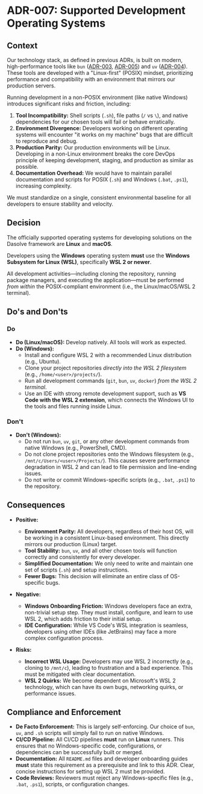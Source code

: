 # ADR-007: Supported Development Operating Systems

## Context

Our technology stack, as defined in previous ADRs, is built on modern, high-performance tools like `bun` ([ADR-003](./ADR-003.md), [ADR-005](./ADR-005.md)) and `uv` ([ADR-004](./ADR-004.md)). These tools are developed with a "Linux-first" (POSIX) mindset, prioritizing performance and compatibility with an environment that mirrors our production servers.

Running development in a non-POSIX environment (like native Windows) introduces significant risks and friction, including:

1.  **Tool Incompatibility:** Shell scripts (`.sh`), file paths (`/` vs `\`), and native dependencies for our chosen tools will fail or behave erratically.
2.  **Environment Divergence:** Developers working on different operating systems will encounter "it works on my machine" bugs that are difficult to reproduce and debug.
3.  **Production Parity:** Our production environments will be Linux. Developing in a non-Linux environment breaks the core DevOps principle of keeping development, staging, and production as similar as possible.
4.  **Documentation Overhead:** We would have to maintain parallel documentation and scripts for POSIX (`.sh`) and Windows (`.bat`, `.ps1`), increasing complexity.

We must standardize on a single, consistent environmental baseline for all developers to ensure stability and velocity.

## Decision

The officially supported operating systems for developing solutions on the Dasolve framework are **Linux** and **macOS**.

Developers using the **Windows** operating system **must** use the **Windows Subsystem for Linux (WSL)**, specifically **WSL 2 or newer**.

All development activities—including cloning the repository, running package managers, and executing the application—must be performed _from within_ the POSIX-compliant environment (i.e., the Linux/macOS/WSL 2 terminal).

## Do's and Don'ts

### Do

- **Do (Linux/macOS):** Develop natively. All tools will work as expected.
- **Do (Windows):**
  - Install and configure WSL 2 with a recommended Linux distribution (e.g., Ubuntu).
  - Clone your project repositories _directly into the WSL 2 filesystem_ (e.g., `/home/<user>/projects/`).
  - Run all development commands (`git`, `bun`, `uv`, `docker`) _from the WSL 2 terminal_.
  - Use an IDE with strong remote development support, such as **VS Code with the WSL 2 extension**, which connects the Windows UI to the tools and files running inside Linux.

### Don't

- **Don't (Windows):**
  - Do not run `bun`, `uv`, `git`, or any other development commands from native Windows (e.g., PowerShell, CMD).
  - Do not clone project repositories onto the Windows filesystem (e.g., `/mnt/c/Users/<user>/Projects/`). This causes severe performance degradation in WSL 2 and can lead to file permission and line-ending issues.
  - Do not write or commit Windows-specific scripts (e.g., `.bat`, `.ps1`) to the repository.

## Consequences

- **Positive:**

  - **Environment Parity:** All developers, regardless of their host OS, will be working in a consistent Linux-based environment. This directly mirrors our production (Linux) target.
  - **Tool Stability:** `bun`, `uv`, and all other chosen tools will function correctly and consistently for every developer.
  - **Simplified Documentation:** We only need to write and maintain one set of scripts (`.sh`) and setup instructions.
  - **Fewer Bugs:** This decision will eliminate an entire class of OS-specific bugs.

- **Negative:**

  - **Windows Onboarding Friction:** Windows developers face an extra, non-trivial setup step. They must install, configure, and learn to use WSL 2, which adds friction to their initial setup.
  - **IDE Configuration:** While VS Code's WSL integration is seamless, developers using other IDEs (like JetBrains) may face a more complex configuration process.

- **Risks:**
  - **Incorrect WSL Usage:** Developers may use WSL 2 incorrectly (e.g., cloning to `/mnt/c`), leading to frustration and a bad experience. This must be mitigated with clear documentation.
  - **WSL 2 Quirks:** We become dependent on Microsoft's WSL 2 technology, which can have its own bugs, networking quirks, or performance issues.

## Compliance and Enforcement

- **De Facto Enforcement:** This is largely self-enforcing. Our choice of `bun`, `uv`, and `.sh` scripts will simply fail to run on native Windows.
- **CI/CD Pipeline:** All CI/CD pipelines **must** run on **Linux** runners. This ensures that no Windows-specific code, configurations, or dependencies can be successfully built or merged.
- **Documentation:** All `README.md` files and developer onboarding guides **must** state this requirement as a prerequisite and link to this ADR. Clear, concise instructions for setting up WSL 2 must be provided.
- **Code Reviews:** Reviewers must reject any Windows-specific files (e.g., `.bat`, `.ps1`), scripts, or configuration changes.
